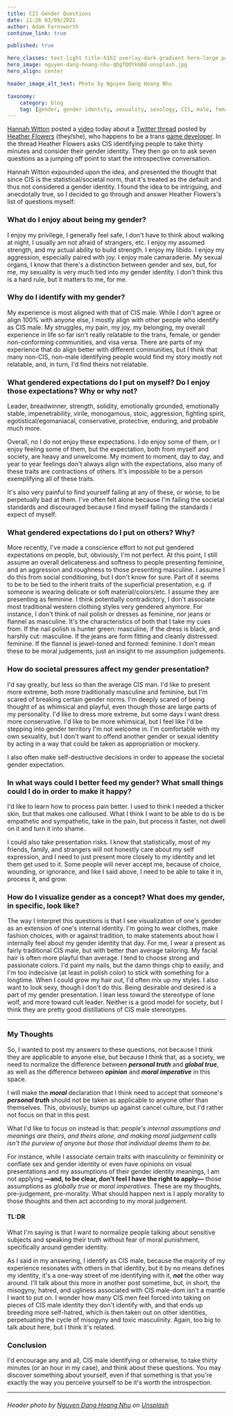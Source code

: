 ```yaml
---
title: CIS Gender Questions
date: 11:26 03/09/2021
author: Adam Farnsworth
continue_link: true

published: true

hero_classes: text-light title-h1h2 overlay-dark-gradient hero-large parallax
hero_image: nguyen-dang-hoang-nhu-qDgTQOYk6B8-unsplash.jpg
hero_align: center

header_image_alt_text: Photo by Nguyen Dang Hoang Nhu

taxonomy:
    category: blog
    tag: [gender, gender identity, sexuality, sexology, CIS, male, female, trans, gender non-binary, masculinity, femininity, androgony, misogyny, identity]
---
```


[Hannah Witton](https://www.youtube.com/hannahwitton/featured) posted a [video](https://www.youtube.com/watch?v=sBJQ2nV-bo4) today about a [Twitter thread](https://twitter.com/hthrflwrs/status/1342553808178716672) posted by [Heather Flowers](https://heather.flowers) (they/she), who happens to be a trans [game developer](https://hthr.itch.io). In the thread Heather Flowers asks CIS identifying people to take thirty minutes and consider their gender identity. They then go on to ask seven questions as a jumping off point to start the introspective conversation.

Hannah Witton expounded upon the idea, and presented the thought that since CIS is the statistical/societal norm, that it's treated as the default and thus not considered a gender identity. I found the idea to be intriguing, and anecdotally true, so I decided to go through and answer Heather Flowers's list of questions myself:

### What do I enjoy about being my gender?

I enjoy my privilege, I generally feel safe, I don't have to think about walking at night, I usually am not afraid of strangers, etc. I enjoy my assumed strength, and my actual ability to build strength. I enjoy my libido. I enjoy my aggression, especially paired with joy. I enjoy male camaraderie. My sexual organs, I know that there's a distinction between gender and sex, but, for me, my sexuality is very much tied into my gender identity. I don't think this is a hard rule, but it matters to me, for me.

### Why do I identify with my gender?

My experience is most aligned with that of CIS male. While I don't agree or align 100% with anyone else, I mostly align with other people who identify as CIS male. My struggles, my pain, my joy, my belonging, my overall experience in life so far isn't really relatable to the trans, female, or gender non-conforming communities, and visa versa. There are parts of my experience that do align better with different communities, but I think that many non-CIS, non-male identifying people would find my story mostly not relatable, and, in turn, I'd find theirs not relatable.

### What gendered expectations do I put on myself? Do I enjoy those expectations? Why or why not?

Leader, breadwinner, strength, solidity, emotionally grounded, emotionally stable, impenetrability, virile, monogamous, stoic, aggression, fighting spirit, egotistical/egomaniacal, conservative, protective, enduring, and probable much more.

Overall, no I do not enjoy these expectations. I do enjoy some of them, or I enjoy feeling some of them, but the expectation, both from myself and society, are heavy and unwelcome. My moment to moment, day to day, and year to year feelings don't always align with the expectations, also many of these traits are contractions of others. It's impossible to be a person exemplifying all of these traits.

It's also very painful to find yourself failing at any of these, or worse, to be perpetually bad at them. I've often felt alone because I'm failing the societal standards and discouraged because I find myself failing the standards I expect of myself.

### What gendered expectations do I put on others? Why?

More recently, I've made a conscience effort to not put gendered expectations on people, but, obviously, I'm not perfect. At this point, I still assume an overall delicateness and softness to people presenting feminine, and an aggression and roughness to those presenting masculine. I assume I do this from social conditioning, but I don't know for sure. Part of it seems to be to be tied to the inherit traits of the superficial presentation, e.g. if someone is wearing delicate or soft material/colors/etc. I assume they are presenting as feminine. I think potentially contradictory, I don't associate most traditional western clothing styles very gendered anymore. For instance, I don't think of nail polish or dresses as feminine, nor jeans or flannel as masculine. It's the characteristics of both that I take my cues from. If the nail polish is hunter green: masculine, if the dress is black, and harshly cut: masculine. If the jeans are form fitting and cleanly distressed: feminine. If the flannel is jewel-toned and formed: feminine. I don't mean these to be moral judgements, just an insight to me assumption judgements.

### How do societal pressures affect my gender presentation?

I'd say greatly, but less so than the average CIS man. I'd like to present more extreme, both more traditionally masculine and feminine, but I'm scared of breaking certain gender norms. I'm deeply scared of being thought of as whimsical and playful, even though those are large parts of my personality. I'd like to dress more extreme, but some days I want dress more conservative. I'd like to be more whimsical, but I feel like I'd be stepping into gender territory I'm not welcome in. I'm comfortable with my own sexuality, but I don't want to offend another gender or sexual identity by acting in a way that could be taken as appropriation or mockery.

I also often make self-destructive decisions in order to appease the societal gender expectation.

### In what ways could I better feed my gender? What small things could I do in order to make it happy?

I'd like to learn how to process pain better. I used to think I needed a thicker skin, but that makes one calloused. What I think I want to be able to do is be empathetic and sympathetic, take in the pain, but process it faster, not dwell on it and turn it into shame.

I could also take presentation risks. I know that statistically, most of my friends, family, and strangers will not honestly care about my self expression, and I need to just present more closely to my identity and let them get used to it. Some people will never accept me, because of choice, wounding, or ignorance, and like I said above, I need to be able to take it in, process it, and grow.

### How do I visualize gender as a concept? What does my gender, in specific, look like?

The way I interpret this questions is that I see visualization of one's gender as an extension of one's internal identity. I'm going to wear clothes, make fashion choices, with or against tradition, to make statements about how I internally feel about my gender identity that day. For me, I wear a present as fairly traditional CIS male, but with better than average tailoring. My facial hair is often more playful than average. I tend to choose strong and passionate colors. I'd paint my nails, but the damn things chip to easily, and I'm too indecisive (at least in polish color) to stick with something for a longtime. When I could grow my hair out, I'd often mix up my styles. I also want to look sexy, though I don't do this. Being desirable and desired is a part of my gender presentation. I lean less toward the stereotype of lone wolf, and more toward cult leader. Neither is a good model for society, but I think they are pretty good distillations of CIS male stereotypes.

---

### My Thoughts

So, I wanted to post my answers to these questions, not because I think they are applicable to anyone else, but because I think that, as a society, we need to normalize the difference between ***personal truth*** and ***global true***, as well as the difference between ***opinion*** and ***moral imperative*** in this space.

I will make the ***moral*** declaration that I think need to accept that someone's ***personal truth*** should not be taken as applicable to anyone other than themselves. This, obviously, bumps up against cancel culture, but I'd rather not focus on that in this post.

What I'd like to focus on instead is that: *people's internal assumptions and meanings are theirs, and theirs alone, and making moral judgement calls isn't the purview of anyone but those that individual deems them to be.*

For instance, while I associate certain traits with masculinity or femininity or conflate sex and gender identity or even have opinions on visual presentations and my assumptions of their gender identity meanings, I am not applying **—and, to be clear, don't feel I have the right to apply—** those assumptions as *globally true* or *moral imperatives*. These are my thoughts, pre-judgement, pre-morality. What should happen next is I apply morality to those thoughts and then act according to my moral judgement.

#### TL:DR

What I'm saying is that I want to normalize people talking about sensitive subjects and speaking their truth without fear of moral punishment, specifically around gender identity.

As I said in my answering, I identify as CIS male, because the majority of my experience resonates with others in that identity, but it by no means defines my identity, it's a one-way street of me identifying with it, ***not*** the other way around. I'll talk about this more in another post sometime, but, in short, the misogyny, hatred, and ugliness associated with CIS male-dom isn't a mantle I want to put on. I wonder how many CIS men feel forced into taking on pieces of CIS male identity they don't identify with, and that ends up breeding more self-hatred, which is then taken out on other identities, perpetuating the cycle of misogyny and toxic masculinity. Again, too big to talk about here, but I think it's related.

### Conclusion

I'd encourage any and all, CIS male identifying or otherwise, to take thirty minutes (or an hour in my case), and think about these questions. You may discover something about yourself, even if that something is that you're exactly the way you perceive yourself to be it's worth the introspection.

---

###### Header photo by <a href="https://unsplash.com/@nguyendhn?utm_source=unsplash&utm_medium=referral&utm_content=creditCopyText">Nguyen Dang Hoang Nhu</a> on <a href="/s/photos/quiz?utm_source=unsplash&utm_medium=referral&utm_content=creditCopyText">Unsplash</a>